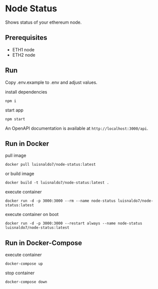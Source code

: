 # Node Status

Shows status of your ethereum node.

## Prerequisites

- ETH1 node
- ETH2 node

## Run

Copy .env.example to .env and adjust values.

install dependencies

```
npm i
```

start app

```
npm start
```

An OpenAPI documentation is available at `http://localhost:3000/api`.

## Run in Docker

pull image

```
docker pull luisnaldo7/node-status:latest
```

or build image

```
docker build -t luisnaldo7/node-status:latest .
```

execute container

```
docker run -d -p 3000:3000 --rm --name node-status luisnaldo7/node-status:latest
```

execute container on boot

```
docker run -d -p 3000:3000 --restart always --name node-status luisnaldo7/node-status:latest
```

## Run in Docker-Compose

execute container

```
docker-compose up
```

stop container

```
docker-compose down
```
